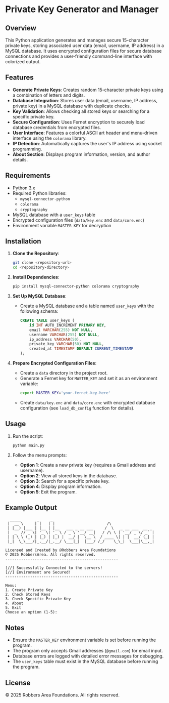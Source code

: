 # Private Key Generator and Manager

## Overview
This Python application generates and manages secure 15-character private keys, storing associated user data (email, username, IP address) in a MySQL database. It uses encrypted configuration files for secure database connections and provides a user-friendly command-line interface with colorized output.

## Features
- **Generate Private Keys**: Creates random 15-character private keys using a combination of letters and digits.
- **Database Integration**: Stores user data (email, username, IP address, private key) in a MySQL database with duplicate checks.
- **Key Validation**: Allows checking all stored keys or searching for a specific private key.
- **Secure Configuration**: Uses Fernet encryption to securely load database credentials from encrypted files.
- **User Interface**: Features a colorful ASCII art header and menu-driven interface using the `colorama` library.
- **IP Detection**: Automatically captures the user's IP address using socket programming.
- **About Section**: Displays program information, version, and author details.

## Requirements
- Python 3.x
- Required Python libraries:
  - `mysql-connector-python`
  - `colorama`
  - `cryptography`
- MySQL database with a `user_keys` table
- Encrypted configuration files (`data/key.enc` and `data/core.enc`)
- Environment variable `MASTER_KEY` for decryption

## Installation
1. **Clone the Repository**:
   ```bash
   git clone <repository-url>
   cd <repository-directory>
   ```

2. **Install Dependencies**:
   ```bash
   pip install mysql-connector-python colorama cryptography
   ```

3. **Set Up MySQL Database**:
   - Create a MySQL database and a table named `user_keys` with the following schema:
     ```sql
     CREATE TABLE user_keys (
         id INT AUTO_INCREMENT PRIMARY KEY,
         email VARCHAR(255) NOT NULL,
         username VARCHAR(255) NOT NULL,
         ip_address VARCHAR(50),
         private_key VARCHAR(50) NOT NULL,
         created_at TIMESTAMP DEFAULT CURRENT_TIMESTAMP
     );
     ```

4. **Prepare Encrypted Configuration Files**:
   - Create a `data` directory in the project root.
   - Generate a Fernet key for `MASTER_KEY` and set it as an environment variable:
     ```bash
     export MASTER_KEY='your-fernet-key-here'
     ```
   - Create `data/key.enc` and `data/core.enc` with encrypted database configuration (see `load_db_config` function for details).

## Usage
1. Run the script:
   ```bash
   python main.py
   ```

2. Follow the menu prompts:
   - **Option 1**: Create a new private key (requires a Gmail address and username).
   - **Option 2**: View all stored keys in the database.
   - **Option 3**: Search for a specific private key.
   - **Option 4**: Display program information.
   - **Option 5**: Exit the program.

## Example Output
```
  _____       _     _
 |  __ \     | |   | |                       /\
 | |__) |___ | |__ | |__   ___ _ __ ___     /  \   _ __ ___  __ _
 |  _  // _ \| '_ \| '_ \ / _ \ '__/ __|   / /\ \ | '__/ _ \/ _` |
 | | \ \ (_) | |_) | |_) |  __/ |  \__ \  / ____ \| | |  __/ (_| |
 |_|  \_\___/|_.__/|_.__/ \___|_|  |___/ /_/    \_\_|  \___|\__,_|

Licensed and Created by @Robbers Area Foundations
© 2025 RobbersArea. All rights reserved.
--------------------------------------------------

[//] Successfully Connected to the servers!
[//] Environment are Secured!
--------------------------------------------------

Menu:
1. Create Private Key
2. Check Stored Keys
3. Check Specific Private Key
4. About
5. Exit
Choose an option (1-5):
```

## Notes
- Ensure the `MASTER_KEY` environment variable is set before running the program.
- The program only accepts Gmail addresses (`@gmail.com`) for email input.
- Database errors are logged with detailed error messages for debugging.
- The `user_keys` table must exist in the MySQL database before running the program.

## License
© 2025 Robbers Area Foundations. All rights reserved.